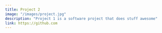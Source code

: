 ```yaml
---
title: Project 2
image: "/images/project.jpg"
description: "Project 1 is a software project that does stuff awesome"
link: https://github.com
---
```


